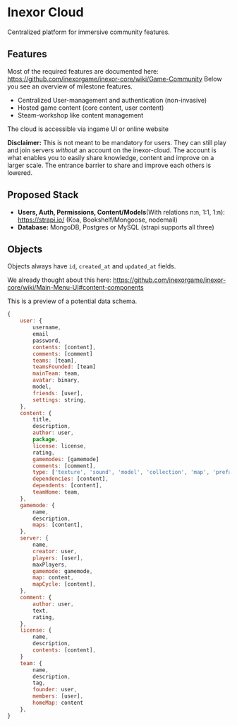 # Inexor Cloud
Centralized platform for immersive community features.

## Features
Most of the required features are documented here: https://github.com/inexorgame/inexor-core/wiki/Game-Community
Below you see an overview of milestone features.

- Centralized User-management and authentication (non-invasive)
- Hosted game content (core content, user content)
- Steam-workshop like content management

The cloud is accessible via ingame UI or online website

**Disclaimer:** This is not meant to be mandatory for users. They can still play and join servers _without_ an account on the inexor-cloud. The account is what enables you to easily share knowledge, content and improve on a larger scale. The entrance barrier to share and improve each others is lowered.

## Proposed Stack

- **Users, Auth, Permissions, Content/Models**(With relations n:n, 1:1, 1:n): https://strapi.io/ (Koa, Bookshelf/Mongoose, nodemail) 
- **Database:** MongoDB, Postgres or MySQL (strapi supports all three)

## Objects

Objects always have `id`, `created_at` and `updated_at` fields.

We already thought about this here: https://github.com/inexorgame/inexor-core/wiki/Main-Menu-UI#content-components

This is a preview of a potential data schema.

``` js
{
    user: {
        username,
        email
        password,
        contents: [content],
        comments: [comment]
        teams: [team],
        teamsFounded: [team]
        mainTeam: team,
        avatar: binary,
        model,
        friends: [user],
        settings: string,
    },
    content: {
        title,
        description,
        author: user,
        package,
        license: license,
        rating,
        gamemodes: [gamemode]
        comments: [comment],
        type: ['texture', 'sound', 'model', 'collection', 'map', 'prefab', 'entity'],
        dependencies: [content],
        dependents: [content],
        teamHome: team,
    },
    gamemode: {
        name,
        description,
        maps: [content],
    },
    server: {
        name,
        creator: user,
        players: [user],
        maxPlayers,
        gamemode: gamemode,
        map: content,
        mapCycle: [content],
    },
    comment: {
        author: user,
        text,
        rating,
    },
    license: {
        name,
        description,
        contents: [content],
    }
    team: {
        name,
        description,
        tag,
        founder: user,
        members: [user],
        homeMap: content
    },
}
```